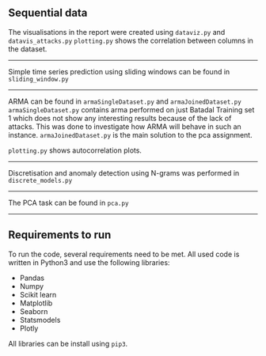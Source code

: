 Sequential data
---

The visualisations in the report were created using ```dataviz.py``` and ```datavis_attacks.py```
```plotting.py``` shows the correlation between columns in the dataset.

---

Simple time series prediction using sliding windows can be found in ```sliding_window.py```

---

ARMA can be found in ```armaSingleDataset.py``` and ```armaJoinedDataset.py```
```armaSingleDataset.py``` contains arma performed on just Batadal Training set 1 which
does not show any interesting results because of the lack of attacks. This was done to
investigate how ARMA will behave in such an instance.
```armaJoinedDataset.py``` is the main solution to the pca assignment.

```plotting.py``` shows autocorrelation plots.


---

Discretisation and anomaly detection using N-grams was performed in ```discrete_models.py```

---

The PCA task can be found in ```pca.py```

---

Requirements to run
---

To run the code, several requirements need to be met. All used code is written in Python3 and use the following libraries: 

- Pandas
- Numpy
- Scikit learn
- Matplotlib
- Seaborn
- Statsmodels
- Plotly

All libraries can be install using ```pip3```.

